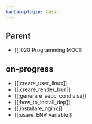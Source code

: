 ```yaml
---
kanban-plugin: basic
---
```

## Parent
- [[_020 Programming MOC]]

## on-progress
- [[;creare_user_linux]]
- [[;creare_render_bun]]
- [[;generare_sepc_condivisa]]
- [[;how_to_install_dep]]
- [[;installare_nginx]]
- [[;usare_ENV_variable]]